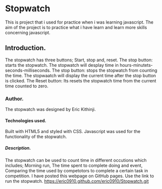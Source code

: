 # Stopwatch
This is project that i used for practice when i was learning javascript.
The aim of the project is to practice what i have learn and learn more skills concerning javascript.
## Introduction.
The stopwatch has three buttons; Start, stop and, reset.
The stop button: starts the stopwatch. The stopwatch will desplay time in hours-minutets-seconds-milliseconds.
The stop button: stops the stopwatch from counting the time. The stopwaatch will display the current time after the stop button is clicked.
The Reset button: Its resets the stopwatch time from the current time counted to zero.
### Author. 
The stopwatch was designed by Eric Kithinji.
#### Technologies used.
Built with HTML5 and styled with CSS.
Javascript was used for the functionality of the stopwatch.
##### Description.
The stopwatch can be used to count time in different occutions which includes;
Morning run, The time spent to complete doing and event, Comparing the time used by competotors to complete a certain task in competition.
I have posted this webpage on GitHub pages. Use the link to run the stopwatch.
https://eric0910.github.com/eric0910/Stopwatch.git
